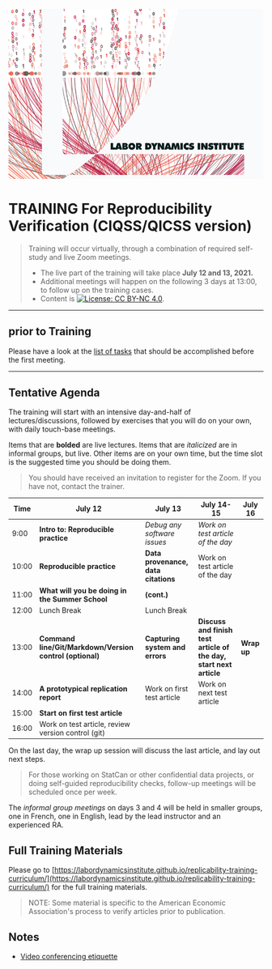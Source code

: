 ![Labor Dynamics Institute](LDIimage_11.22.19_FINALv1.jpg)

# TRAINING For Reproducibility Verification (CIQSS/QICSS version)

> Training will occur virtually, through a combination of required self-study and live Zoom meetings. 
> - The live part of the training will take place **July 12 and 13, 2021.** 
> - Additional meetings will happen on the following 3 days at 13:00, to follow up on the training cases. 
> - Content is [![License: CC BY-NC 4.0](https://licensebuttons.net/l/by-nc/4.0/80x15.png)](https://creativecommons.org/licenses/by-nc/4.0/).

---

prior to Training
------

Please have a look at the [list of tasks](https://labordynamicsinstitute.github.io/replicability-training-curriculum/pre-training.html) that should be accomplished before the first meeting. 

---

Tentative Agenda
----------------

The training will start with an intensive day-and-half of lectures/discussions, followed by exercises that you will do on your own, with daily touch-base meetings.

Items that are **bolded** are live lectures. Items that are *italicized* are in informal groups, but live. Other items are on your own time, but the time slot is the suggested time you should be doing them. 

> You should have received an invitation to register for the Zoom. If you have not, contact the trainer.


| Time  |  July 12                                                 | July 13                             | July 14-15          | July 16 |
|-------|----------------------------------------------------------|-------------------------------------|---------------------|---------|
| 9:00  |  **Intro to: Reproducible practice**                     | *Debug any software issues*         | *Work on test article of the day* ||
| 10:00 |  **Reproducible practice**                               | **Data provenance, data citations** | Work on test article of the day ||
| 11:00 | **What will you be doing in the Summer School**          | **(cont.)**                         ||
| 12:00 | Lunch Break                                              | Lunch Break                         ||
| 13:00 | **Command line/Git/Markdown/Version control (optional)** | **Capturing system and errors**     | **Discuss and finish test article of the day, start next article**| **Wrap up** |
| 14:00 | **A prototypical replication report**                    | Work on first test article          | Work on next test article||
| 15:00 | **Start on first test article**                          ||||
| 16:00 | Work on test article, review version control (git)       ||||

On the last day, the wrap up session will discuss the last article, and lay out next steps.

> For those working on StatCan or other confidential data projects, or doing self-guided reproducibility checks, follow-up meetings will be scheduled once per week.

The *informal group meetings* on days 3 and 4 will be held in smaller groups, one in French, one in English, lead by the lead instructor and an experienced RA. 



Full Training Materials
----------------------

Please go to [https://labordynamicsinstitute.github.io/replicability-training-curriculum/](https://labordynamicsinstitute.github.io/replicability-training-curriculum/) for the full training materials.

> NOTE: Some material is specific to the American Economic Association's process to verify articles prior to publication. 

Notes
-----

- [Video conferencing etiquette](videoconferencing_rules_and_etiquette.md)
